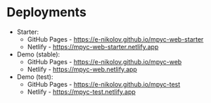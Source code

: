 # Deployments

- Starter:
  - GitHub Pages - <https://e-nikolov.github.io/mpyc-web-starter>
  - Netlify - <https://mpyc-web-starter.netlify.app>
- Demo (stable):
  - GitHub Pages -  <https://e-nikolov.github.io/mpyc-web>
  - Netlify      -  <https://mpyc-web.netlify.app>
- Demo (test):
  - GitHub Pages -  <https://e-nikolov.github.io/mpyc-test>
  - Netlify      -  <https://mpyc-test.netlify.app>
